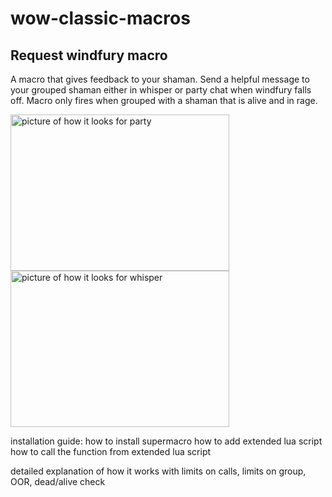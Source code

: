 # wow-classic-macros


## Request windfury macro
A macro that gives feedback to your shaman. Send a helpful message to your grouped shaman either in whisper or party chat when windfury falls off. Macro only fires when grouped with a shaman that is alive and in rage.

<img src="https://github.com/TimAndreJacobsen/wow-classic-macros/raw/master/assets/partychat.png" alt="picture of how it looks for party" width="350" height="250">
<img src="https://github.com/TimAndreJacobsen/wow-classic-macros/blob/master/assets/whisper.png" alt="picture of how it looks for whisper" width="350" height="250">


installation guide:
how to install supermacro
how to add extended lua script
how to call the function from extended lua script

detailed explanation of how it works with limits on calls, limits on group, OOR, dead/alive check
